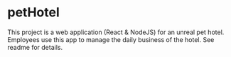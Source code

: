# petHotel
This project is a web application (React &amp; NodeJS) for an unreal pet hotel. Employees use this app to manage the daily business of the hotel. See readme for details. 
